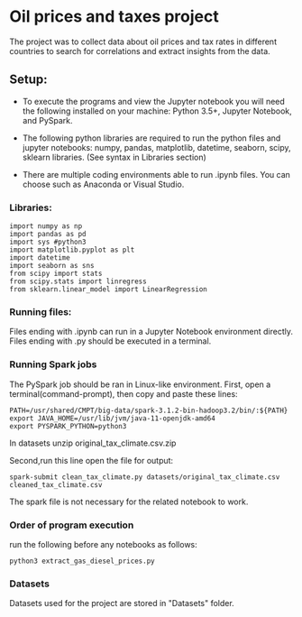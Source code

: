 # Oil prices and taxes project
The project was to collect data about oil prices and tax rates in different countries to search for correlations and extract insights from the data. 

## Setup:

- To execute the programs and view the Jupyter notebook you will need the following installed on your machine: Python 3.5+, Jupyter Notebook, and PySpark.
- The following python libraries are required to run the python files and jupyter notebooks: numpy, pandas, matplotlib, datetime, seaborn, scipy, sklearn libraries. (See syntax in Libraries section)

- There are multiple coding environments able to run .ipynb files. You can choose such as Anaconda or Visual Studio.


### Libraries:

```
import numpy as np
import pandas as pd
import sys #python3 
import matplotlib.pyplot as plt
import datetime
import seaborn as sns
from scipy import stats
from scipy.stats import linregress
from sklearn.linear_model import LinearRegression
```

### Running files:

Files ending with .ipynb can run in a Jupyter Notebook environment directly. Files ending with .py should be executed in a terminal.


### Running Spark jobs
The PySpark job should be ran in Linux-like environment. First, open a terminal(command-prompt), then copy and paste these lines:

```
PATH=/usr/shared/CMPT/big-data/spark-3.1.2-bin-hadoop3.2/bin/:${PATH}
export JAVA_HOME=/usr/lib/jvm/java-11-openjdk-amd64
export PYSPARK_PYTHON=python3
```

In datasets unzip original_tax_climate.csv.zip


Second,run this line open the file for output:

```
spark-submit clean_tax_climate.py datasets/original_tax_climate.csv cleaned_tax_climate.csv
```
The spark file is not necessary for the related notebook to work.


### Order of program execution
run the following before any notebooks as follows:

```
python3 extract_gas_diesel_prices.py
```


### Datasets
Datasets used for the project are stored in "Datasets" folder.
